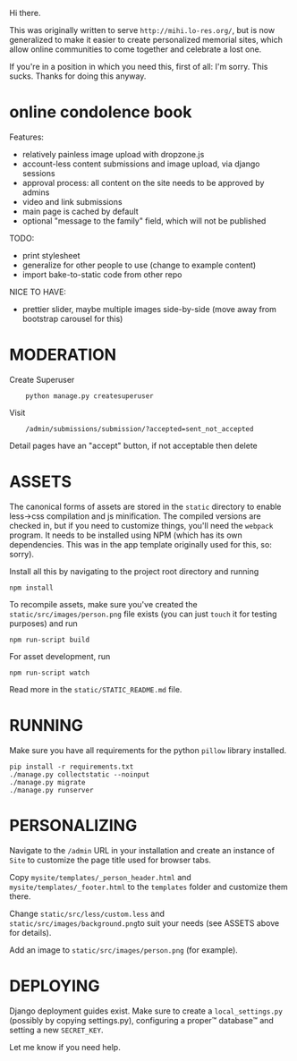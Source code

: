 Hi there.

This was originally written to serve ```http://mihi.lo-res.org/```, but is now generalized to make it easier to create personalized memorial sites, which allow online communities to come together and celebrate a lost one.

If you're in a position in which you need this, first of all: I'm sorry. This sucks. Thanks for doing this anyway.

online condolence book
======================

Features:
- relatively painless image upload with dropzone.js
- account-less content submissions and image upload, via django sessions
- approval process: all content on the site needs to be approved by admins
- video and link submissions
- main page is cached by default
- optional "message to the family" field, which will not be published

TODO:
- print stylesheet
- generalize for other people to use (change to example content)
- import bake-to-static code from other repo

NICE TO HAVE:
- prettier slider, maybe multiple images side-by-side (move away from
  bootstrap carousel for this)

MODERATION
==========

Create Superuser
```
    python manage.py createsuperuser
```

Visit
```
    /admin/submissions/submission/?accepted=sent_not_accepted
```

Detail pages have an "accept" button, if not acceptable then delete


ASSETS
======

The canonical forms of assets are stored in the ```static``` directory to enable less->css compilation and js minification.
The compiled versions are checked in, but if you need to customize things, you'll need the ```webpack``` program.
It needs to be installed using NPM (which has its own dependencies. This was in the app template originally used for this, so: sorry).

Install all this by navigating to the project root directory and running
```
npm install
```

To recompile assets, make sure you've created the ```static/src/images/person.png``` file exists (you can just ```touch``` it for testing purposes) and run
```
npm run-script build
```

For asset development, run
```
npm run-script watch
```

Read more in the ```static/STATIC_README.md``` file.

RUNNING
=======
Make sure you have all requirements for the python ```pillow``` library installed.

```
pip install -r requirements.txt
./manage.py collectstatic --noinput
./manage.py migrate
./manage.py runserver
```

PERSONALIZING
=============

Navigate to the ```/admin``` URL in your installation and create an instance of ```Site``` to customize the page title used for browser tabs.

Copy ```mysite/templates/_person_header.html``` and ```mysite/templates/_footer.html```  to the ```templates``` folder and customize them there.

Change ```static/src/less/custom.less``` and ```static/src/images/background.png```to suit your needs (see ASSETS above for details).

Add an image to ```static/src/images/person.png``` (for example).


DEPLOYING
=========

Django deployment guides exist. Make sure to create a ```local_settings.py``` (possibly by copying settings.py), configuring a proper™ database™ and setting a new ```SECRET_KEY```.

Let me know if you need help.
